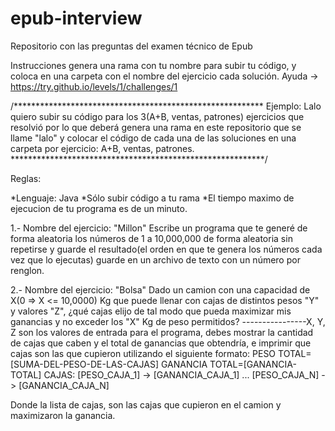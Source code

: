 # epub-interview
Repositorio con las preguntas del examen técnico de Epub

Instrucciones genera una rama con tu nombre para subir tu código, y coloca en una carpeta con el nombre del ejercicio cada solución. 
Ayuda -> https://try.github.io/levels/1/challenges/1

/*********************************************************
Ejemplo:
Lalo quiero subir su código para los 3(A+B, ventas, patrones) ejercicios que resolvió por lo que deberá genera una rama en este repositorio que se llame "lalo" y colocar el código de cada una de las soluciones en una carpeta por ejercicio: A+B, ventas, patrones.
**********************************************************/

Reglas:

*Lenguaje: Java
*Sólo subir código a tu rama
*El tiempo maximo de ejecucion de tu programa es de un minuto.

1.- Nombre del ejercicio: "Millon"
Escribe un programa que te generé de forma aleatoria los números de 1 a 10,000,000 de forma aleatoria sin repetirse y guarde el resultado(el orden en que te genera los números cada vez que lo ejecutas) guarde en un archivo de texto con un número por renglon.

2.- Nombre del ejercicio: "Bolsa"
Dado un camion con una capacidad de X(0 => X <= 10,0000) Kg que puede llenar con cajas de distintos pesos "Y" y valores "Z", ¿qué cajas elijo de tal modo que pueda maximizar mis ganancias y no exceder los "X" Kg de peso permitidos?
----------------X, Y, Z son los valores de entrada para el programa, debes mostrar la cantidad de cajas que caben y el total de ganancias que obtendría, e imprimir que cajas son las que cupieron utilizando el siguiente formato:
PESO TOTAL=[SUMA-DEL-PESO-DE-LAS-CAJAS]
GANANCIA TOTAL=[GANANCIA-TOTAL]
CAJAS:
[PESO_CAJA_1] -> [GANANCIA_CAJA_1]
...
[PESO_CAJA_N] -> [GANANCIA_CAJA_N]

Donde la lista de cajas, son las cajas que cupieron en el camion y maximizaron la ganancia.
